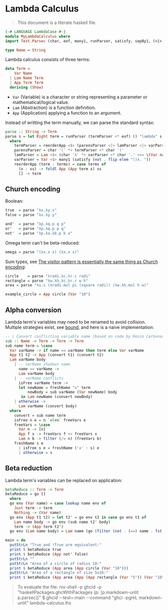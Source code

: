 # Lambda Calculus

> This document is a literate haskell file.

```haskell
{-# LANGUAGE LambdaCase #-}
module MyLambdaCalculus where
import Text.Parsec (char, eof, many1, runParser, satisfy, sepBy1, (<|>))

type Name = String
```

Lambda calculus consists of three terms:

```haskell
data Term =
    Var Name
  | Lam Name Term
  | App Term Term
  deriving (Show)
```

- `Var` (Variable) is a character or string representing a parameter or mathematical/logical value.
- `Lam` (Abstraction) is a function definition.
- `App` (Application) applying a function to an argument.

Instead of writting the term manually, we can parse the standard syntax:

```haskell
parse :: String -> Term
parse s = let Right term = runParser (termParser <* eof) () "lambda" s in term
  where
    termParser = reorderApp <$> (parensParser <|> lamParser <|> varParser) `sepBy1` char ' '
    parensParser = char '(' *> termParser <* char ')'
    lamParser = Lam <$> (char 'λ' *> varParser <* char '.' >>= \(Var name) -> pure name) <*> termParser
    varParser = Var <$> many1 (satisfy (not . flip elem "()λ. "))
    reorderApp (term : terms) = case terms of
      (x : xs) -> foldl App (App term x) xs
      [] -> term
```

## Church encoding

Boolean:

```haskell
true  = parse "λx.λy.x"
false = parse "λx.λy.y"

and'  = parse "λp.λq.p q p"
or'   = parse "λp.λq.p p q"
not'  = parse "λp.λa.λb.p b a"
```

Omega term can't be beta-reduced:

```haskell
omega = parse "(λx.x x) (λx.x x)"
```

Sum types, see [The visitor pattern is essentially the same thing as Church encoding](https://www.haskellforall.com/2021/01/the-visitor-pattern-is-essentially-same.html):

```haskell
circle    = parse "λradi.λc.λr.c radi"
rectangle = parse "λw.λh.λc.λr.r w h"
area = parse "λs.s (λradi.mul pi (square radi)) (λw.λh.mul h w)"

example_circle = App circle (Var "10")
```

## Alpha conversion

Lambda term's variables may need to be renamed to avoid collision.
Multiple strategies exist, see [bound](https://www.schoolofhaskell.com/user/edwardk/bound),
and here is a naive implementation:

```haskell
-- | Convert conflicting variable name (based on code by Renzo Carbonara)
sub :: Name -> Term -> Term -> Term
sub name term = \case
  Var varName -> if name == varName then term else Var varName
  App t1 t2 -> App (convert t1) (convert t2)
  Lam varName body
    | -- varName shadows name
      name == varName ->
      Lam varName body
    | -- varName conflicts
      isFree varName term ->
      let newName = freshName "x" term
          newBody = sub varName (Var newName) body
       in Lam newName (convert newBody)
    | otherwise ->
      Lam varName (convert body)
  where
    convert = sub name term
    isFree n e = n `elem` freeVars e
    freeVars = \case
      Var n -> [n]
      App f x -> freeVars f <> freeVars x
      Lam n b -> filter (/= n) (freeVars b)
    freshName s e
      | isFree s e = freshName ('x' : s) e
      | otherwise = s
```

## Beta reduction

Lambda term's variables can be replaced on application:

```haskell
betaReduce :: Term -> Term
betaReduce = go []
  where
  go env (Var name) = case lookup name env of
    Just term -> term
    Nothing -> (Var name)
  go env (App t1 t2) = let t2' = go env t2 in case go env t1 of
    Lam name body -> go env (sub name t2' body)
    term -> (App term t2')
  go env (Lam name body) = Lam name (go (filter (not . (==) name . fst) env) body)

main = do
  putStrLn "True and !True are equivalent:"
  print $ betaReduce true
  print $ betaReduce (App not' false)
  putStrLn ""
  putStrLn "Area of a circle of radius 10:"
  print $ betaReduce (App area (App circle (Var "10")))
  putStrLn "Area of a rectangle of size 5x10:"
  print $ betaReduce (App area (App (App rectangle (Var "5")) (Var "10")))
```


> To evaluate the file:
> nix-shell -p ghcid -p "haskellPackages.ghcWithPackages (p: [p.markdown-unlit p.parsec])"
> $ ghcid --test=:main --command "ghci -pgmL markdown-unlit" lambda-calculus.lhs

